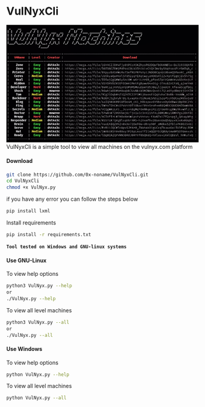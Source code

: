 # VulNyxCli
![](/vm-cli.png)
VulNyxCli is a simple tool to view all machines on the vulnyx.com platform
#### Download
```bash
git clone https://github.com/0x-noname/VulNyxCli.git
cd VulNyxCli
chmod +x VulNyx.py
```

if you have any error you can follow the steps below
```bash
pip install lxml
```

Install requirements 
```bash
pip install -r requirements.txt
```

**``Tool tested on Windows and GNU-linux systems``**

#### Use GNU-Linux

To view help options
```bash
python3 VulNyx.py --help
or
./VulNyx.py --help
```
To view all level machines
```bash
python3 VulNyx.py --all
or
./VulNyx.py --all
```

#### Use Windows

To view help options
```bash
python VulNyx.py --help
```
To view all level machines
```bash
python VulNyx.py --all
```


